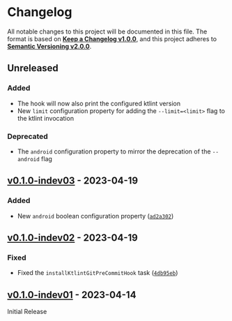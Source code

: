 <!--
  Copyright (c) 2023 Michael Federczuk
  SPDX-License-Identifier: CC-BY-SA-4.0
-->

<!-- markdownlint-disable no-duplicate-heading -->

# Changelog #

All notable changes to this project will be documented in this file.
The format is based on [**Keep a Changelog v1.0.0**](https://keepachangelog.com/en/1.0.0/),
and this project adheres to [**Semantic Versioning v2.0.0**](https://semver.org/spec/v2.0.0.html).

## Unreleased ##

### Added ###

* The hook will now also print the configured ktlint version
* New `limit` configuration property for adding the `--limit=<limit>` flag to the ktlint invocation

### Deprecated ###

* The `android` configuration property to mirror the deprecation of the `--android` flag

## [v0.1.0-indev03] - 2023-04-19 ##

[v0.1.0-indev03]: <https://github.com/mfederczuk/ktlint-github-gradle-plugin/releases/tag/v0.1.0-indev03>

### Added ###

* New `android` boolean configuration property ([`ad2a302`](https://github.com/mfederczuk/ktlint-gradle-plugin/commit/ad2a302d6f56993ae766cfe61a4414159f48bf4c))

## [v0.1.0-indev02] - 2023-04-19 ##

[v0.1.0-indev02]: <https://github.com/mfederczuk/ktlint-github-gradle-plugin/releases/tag/v0.1.0-indev02>

### Fixed ###

* Fixed the `installKtlintGitPreCommitHook` task ([`4db95eb`](https://github.com/mfederczuk/ktlint-gradle-plugin/commit/4db95ebbb7ab24837b4a82b8a0cd4374fd0ce98d))

## [v0.1.0-indev01] - 2023-04-14 ##

[v0.1.0-indev01]: <https://github.com/mfederczuk/ktlint-github-gradle-plugin/releases/tag/v0.1.0-indev01>

Initial Release
